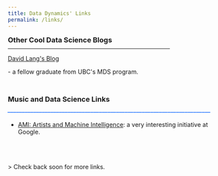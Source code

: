 ```yaml
---
title: Data Dynamics' Links
permalink: /links/
---
```


<h3 style="LINE-HEIGHT:5px;">Other Cool Data Science Blogs</h3>
<hr width="75%" align="left" style="color:#2676FF">
<a href="https://laingdk.github.io/">David Lang's Blog</a>
<p>      - a fellow graduate from UBC's MDS program.</p>
<br>
<h3 style="LINE-HEIGHT:5px;">Music and Data Science Links</h3>
<h5 style="color:#2676FF; LINE-HEIGHT:5px;">_______________________________________________________________________</h5>

- [AMI: Artists and Machine Intelligence](https://ami.withgoogle.com/): a very interesting initiative at Google.
<br>
<br>
<br>
> Check back soon for more links.

